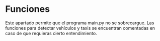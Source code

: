# Funciones
Este apartado permite que el programa main.py no se sobrecargue. Las funciones para detectar vehículos y taxis se encuentran comentadas en caso de que requieras cierto entendimiento.
